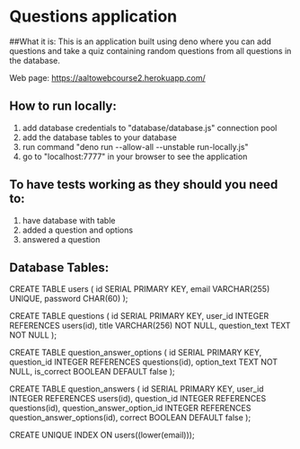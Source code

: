# Questions application

##What it is:
This is an application built using deno where you can add questions and take a quiz containing random questions from all questions in the database.

Web page: https://aaltowebcourse2.herokuapp.com/

## How to run locally:
1. add database credentials to "database/database.js" connection pool
2. add the database tables to your database
3. run command "deno run --allow-all --unstable run-locally.js"
4. go to "localhost:7777" in your browser to see the application

## To have tests working as they should you need to:
1. have database with table
2. added a question and options
3. answered a question

## Database Tables:

CREATE TABLE users (
  id SERIAL PRIMARY KEY,
  email VARCHAR(255) UNIQUE,
  password CHAR(60)
);

CREATE TABLE questions (
  id SERIAL PRIMARY KEY,
  user_id INTEGER REFERENCES users(id),
  title VARCHAR(256) NOT NULL,
  question_text TEXT NOT NULL
);

CREATE TABLE question_answer_options (
  id SERIAL PRIMARY KEY,
  question_id INTEGER REFERENCES questions(id),
  option_text TEXT NOT NULL,
  is_correct BOOLEAN DEFAULT false
);

CREATE TABLE question_answers (
  id SERIAL PRIMARY KEY,
  user_id INTEGER REFERENCES users(id),
  question_id INTEGER REFERENCES questions(id),
  question_answer_option_id INTEGER REFERENCES question_answer_options(id),
  correct BOOLEAN DEFAULT false
);

CREATE UNIQUE INDEX ON users((lower(email)));

